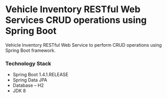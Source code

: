 # Vehicle Inventory RESTful Web Services CRUD operations using Spring Boot #
Vehicle Inventory RESTful Web Service to perform CRUD operations using Spring Boot framework.

### Technology Stack ###

- Spring Boot 1.4.1.RELEASE
- Spring Data JPA
- Database – H2
- JDK 8


